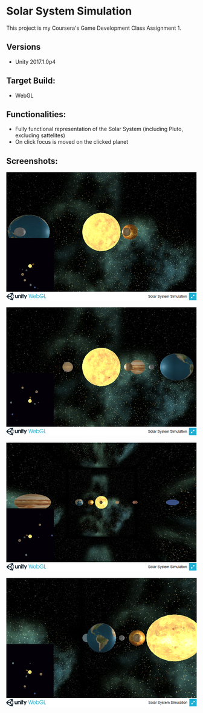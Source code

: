 # Solar System Simulation

This project is my Coursera's Game Development Class Assignment 1.


## Versions
- Unity 2017.1.0p4


## Target Build:
- WebGL


## Functionalities:
- Fully functional representation of the Solar System (including Pluto, excluding sattelites) 
- On click focus is moved on the clicked planet


## Screenshots:
![alt text](https://github.com/Ladydiana/SolarSystemSimulation/blob/master/Screenshots/Screenshot_1.PNG)

![alt text](https://github.com/Ladydiana/SolarSystemSimulation/blob/master/Screenshots/Screenshot_2.PNG)

![alt text](https://github.com/Ladydiana/SolarSystemSimulation/blob/master/Screenshots/Screenshot_3.PNG)

![alt text](https://github.com/Ladydiana/SolarSystemSimulation/blob/master/Screenshots/Screenshot_4.PNG)
